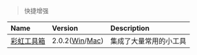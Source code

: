 > 快捷增强

| Name             | Version                            | Description            |
| :--------------- | :--------------------------------- | :--------------------- |
| [彩虹工具箱][RB] | 2.0.2([Win][RB-Win]/[Mac][RB-Mac]) | 集成了大量常用的小工具 |

[RB]: https://rainbowbyte.com/ '跳转主页'
[RB-Win]: https://rainbowbyte.lanzoux.com/iUGm2o76n3i '跳转下载页'
[RB-Mac]: https://rainbowbyte.lanzoux.com/iH1duo76qkd '跳转下载页'
